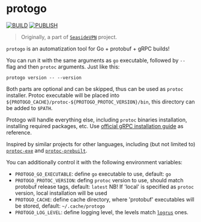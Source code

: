# protogo

[![BUILD](https://github.com/pseusys/protogo/actions/workflows/build.yaml/badge.svg)](https://github.com/pseusys/protogo/actions/workflows/build.yaml)
[![PUBLISH](https://github.com/pseusys/protogo/actions/workflows/publish.yaml/badge.svg)](https://github.com/pseusys/protogo/actions/workflows/publish.yaml)

> Originally, a part of [`SeasideVPN`](https://github.com/pseusys/SeasideVPN) project.

`protogo` is an automatization tool for Go + protobuf + gRPC builds!

You can run it with the same arguments as `go` executable, followed by `--` flag and then `protoc` arguments.
Just like this:

```shell
protogo version -- --version
```

Both parts are optional and can be skipped, thus can be used as `protoc` installer.
Protoc executable will be placed into `${PROTOGO_CACHE}/protoc-${PROTOGO_PROTOC_VERSION}/bin`, this directory can be added to `$PATH`.


Protogo will handle everything else, including `protoc` binaries installation, installing required packages, etc.
Use [official gRPC installation guide](https://grpc.io/docs/languages/go/quickstart/#prerequisites) as reference.

Inspired by similar projects for other languages, including (but not limited to) [`protoc-exe`](https://pypi.org/project/protoc-exe/) and [`protoc-prebuilt`](https://crates.io/crates/protoc-prebuilt/).

You can additionally control it with the following environment variables:

  - `PROTOGO_GO_EXECUTABLE`: define `go` executable to use, default: `go`
  - `PROTOGO_PROTOC_VERSION`: defing `protoc` version to use, should match protobuf release tags, default: `latest`
      NB! If 'local' is specified as `protoc` version, local installation will be used
  - `PROTOGO_CACHE`: define cache directory, where 'protobuf' executables will be stored, default: `~/.cache/protogo`
  - `PROTOGO_LOG_LEVEL`: define logging level, the levels match [`logrus`](https://github.com/sirupsen/logrus) ones.
